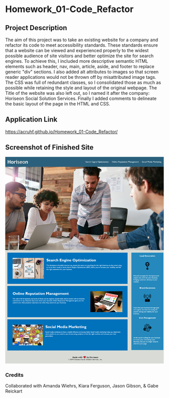 # Homework_01-Code_Refactor

## Project Description

The aim of this project was to take an existing website for a company and refactor its code to meet accessibility standards. These standards ensure that a website can be viewed and experienced properly to the widest possible audience of site visitors and better optimize the site for search engines. To achieve this, I included more descriptive semantic HTML elements such as header, nav, main, article, aside, and footer to replace generic "div" sections. I also added alt attributes to images so that screen reader applications would not be thrown off by misattributed image tags. The CSS was full of redundant classes, so I consolidated those as much as possible while retaining the style and layout of the original webpage. The Title of the website was also left out, so I named it after the company: Horiseon Social Solution Services. Finally I added comments to delineate the basic layout of the page in the HTML and CSS.

## Application Link
https://acruhf.github.io/Homework_01-Code_Refactor/

## Screenshot of Finished Site
![screenshot](assets/Screenshots/HW-Screenshot.png "Site Preview")

### Credits
Collaborated with Amanda Wiehrs, Kiara Ferguson, Jason Gibson, & Gabe Reickart
